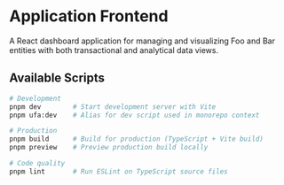 # Application Frontend

A React dashboard application for managing and visualizing Foo and Bar entities with both transactional and analytical data views.

## Available Scripts

```bash
# Development
pnpm dev        # Start development server with Vite
pnpm ufa:dev    # Alias for dev script used in monorepo context

# Production
pnpm build      # Build for production (TypeScript + Vite build)
pnpm preview    # Preview production build locally

# Code quality
pnpm lint       # Run ESLint on TypeScript source files
```
